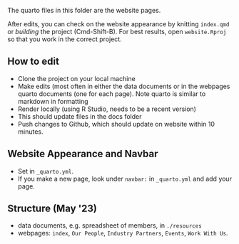 The quarto files in this folder are the website pages.

After edits, you can check on the website appearance by knitting `index.qmd` or *building* the project (Cmd-Shift-B). For best results, open `website.Rproj` so that you work in the correct project.

## How to edit

-   Clone the project on your local machine
-   Make edits (most often in either the data documents or in the webpages quarto documents (one for each page). Note quarto is similar to markdown in formatting
-   Render locally (using R Studio, needs to be a recent version)
-   This should update files in the docs folder
-   Push changes to Github, which should update on website within 10 minutes.

## Website Appearance and Navbar

-   Set in `_quarto.yml`.
-   If you make a new page, look under `navbar:` in `_quarto.yml` and add your page.

## Structure (May '23)

-   data documents, e.g. spreadsheet of members, in `./resources`
-   webpages: `index`, `Our People`, `Industry Partners`, `Events`, `Work With Us`.
